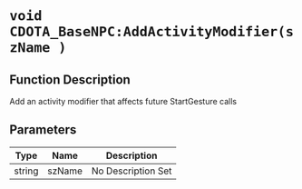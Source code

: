 # `void CDOTA_BaseNPC:AddActivityModifier(szName )`
## Function Description
Add an activity modifier that affects future StartGesture calls
## Parameters
Type|Name|Description
--|--|--
string|szName|No Description Set
